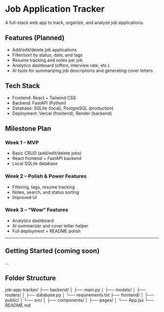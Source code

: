 # Job Application Tracker

A full-stack web app to track, organize, and analyze job applications.

## Features (Planned)
- Add/edit/delete job applications
- Filter/sort by status, date, and tags
- Resume tracking and notes per job
- Analytics dashboard (offers, interview rate, etc.)
- AI tools for summarizing job descriptions and generating cover letters

## Tech Stack
- Frontend: React + Tailwind CSS
- Backend: FastAPI (Python)
- Database: SQLite (local), PostgreSQL (production)
- Deployment: Vercel (frontend), Render (backend)

## Milestone Plan

### Week 1 – MVP
- Basic CRUD (add/edit/delete jobs)
- React frontend + FastAPI backend
- Local SQLite database

### Week 2 – Polish & Power Features
- Filtering, tags, resume tracking
- Notes, search, and status sorting
- Improved UI

### Week 3 – “Wow” Features
- Analytics dashboard
- AI summarizer and cover letter helper
- Full deployment + README polish

---

## Getting Started (coming soon)

...

## Folder Structure
job-app-tracker/
├── backend/
│   ├── main.py
│   ├── models/
│   ├── routers/
│   ├── database.py
│   └── requirements.txt
├── frontend/
│   ├── public/
│   └── src/
│       ├── components/
│       ├── pages/
│       └── App.jsx
└── README.md